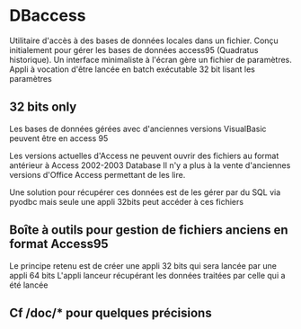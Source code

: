 # DBaccess
Utilitaire d'accès à des bases de données locales dans un fichier.
Conçu initialement pour gérer les bases de données access95 (Quadratus historique).
Un interface minimaliste à l'écran gère un fichier de paramètres.
Appli à vocation d'être lancée en batch exécutable 32 bit lisant les paramètres

## 32 bits only
Les bases de données gérées avec d'anciennes versions VisualBasic peuvent être en access 95

Les versions actuelles d'Access ne peuvent ouvrir des fichiers au format antérieur à Access 2002-2003 Database
Il n'y a plus à la vente d'anciennes versions d'Office Access permettant de les lire. 

Une solution pour récupérer ces données est de les gérer par du SQL via pyodbc
mais seule une appli 32bits peut accéder à ces fichiers


## Boîte à outils pour gestion de fichiers anciens en format Access95
Le principe retenu est de créer une appli 32 bits qui sera lancée par une appli 64 bits
L'appli lanceur récupérant les données traitées par celle qui a été lancée

## Cf /doc/* pour quelques précisions
